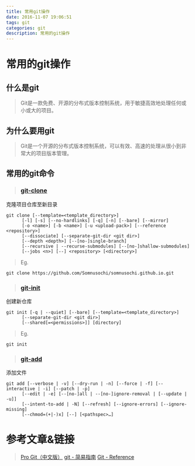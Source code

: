 ```yaml
---
title: 常用git操作
date: 2016-11-07 19:06:51
tags: git
categories: git
description: 常用的git操作
---
```

# 常用的git操作
> 
<!-- more -->
## 什么是git
> Git是一款免费、开源的分布式版本控制系统，用于敏捷高效地处理任何或小或大的项目。
## 为什么要用git
> Git是一个开源的分布式版本控制系统，可以有效、高速的处理从很小到非常大的项目版本管理。
## 常用的git命令
> ### [git-clone](https://git-scm.com/docs/git-clone)
克隆项目仓库至新目录
```
git clone [--template=<template_directory>]
	  [-l] [-s] [--no-hardlinks] [-q] [-n] [--bare] [--mirror]
	  [-o <name>] [-b <name>] [-u <upload-pack>] [--reference <repository>]
	  [--dissociate] [--separate-git-dir <git dir>]
	  [--depth <depth>] [--[no-]single-branch]
	  [--recursive | --recurse-submodules] [--[no-]shallow-submodules]
	  [--jobs <n>] [--] <repository> [<directory>]
```
> Eg.
```
git clone https://github.com/Somnusochi/somnusochi.github.io.git
```
> ### [git-init](https://git-scm.com/docs/git-init)
创建新仓库
```
git init [-q | --quiet] [--bare] [--template=<template_directory>]
	  [--separate-git-dir <git dir>]
	  [--shared[=<permissions>]] [directory]
```
> Eg.
```
git init
```
> ### [git-add]()
添加文件
```
git add [--verbose | -v] [--dry-run | -n] [--force | -f] [--interactive | -i] [--patch | -p]
	  [--edit | -e] [--[no-]all | --[no-]ignore-removal | [--update | -u]]
	  [--intent-to-add | -N] [--refresh] [--ignore-errors] [--ignore-missing]
	  [--chmod=(+|-)x] [--] [<pathspec>…​]
```



# 参考文章&链接
> [Pro Git（中文版）](http://git.oschina.net/progit/)
  [git - 简易指南](http://www.bootcss.com/p/git-guide/)
  [Git - Reference](https://git-scm.com/docs)

